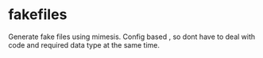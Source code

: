 # fakefiles

Generate fake files using mimesis.
Config based , so dont have to deal with code and required data type at the same time.